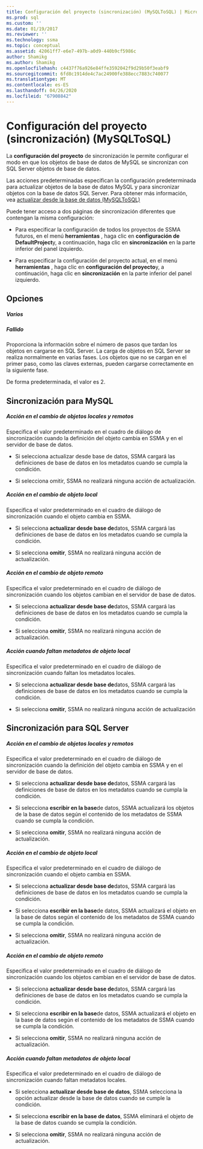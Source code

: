 ```yaml
---
title: Configuración del proyecto (sincronización) (MySQLToSQL) | Microsoft Docs
ms.prod: sql
ms.custom: ''
ms.date: 01/19/2017
ms.reviewer: ''
ms.technology: ssma
ms.topic: conceptual
ms.assetid: 42061ff7-e6e7-497b-a0d9-440b9cf5986c
author: Shamikg
ms.author: Shamikg
ms.openlocfilehash: c4437f76a926e84ffe3592042f9d29b50f3eabf9
ms.sourcegitcommit: 6fd8c1914de4c7ac24900fe388ecc7883c740077
ms.translationtype: MT
ms.contentlocale: es-ES
ms.lasthandoff: 04/26/2020
ms.locfileid: "67908842"
---
```

# <a name="project-settings-synchronization-mysqltosql"></a>Configuración del proyecto (sincronización) (MySQLToSQL)
La **configuración del proyecto** de sincronización le permite configurar el modo en que los objetos de base de datos de MySQL se sincronizan con SQL Server objetos de base de datos.  
  
Las acciones predeterminadas especifican la configuración predeterminada para actualizar objetos de la base de datos MySQL y para sincronizar objetos con la base de datos SQL Server. Para obtener más información, vea [actualizar desde la base de datos &#40;MySQLToSQL&#41;](../../ssma/mysql/refresh-from-database-mysqltosql.md)  
  
Puede tener acceso a dos páginas de sincronización diferentes que contengan la misma configuración:  
  
-   Para especificar la configuración de todos los proyectos de SSMA futuros, en el menú **herramientas** , haga clic en **configuración de DefaultProject**y, a continuación, haga clic en **sincronización** en la parte inferior del panel izquierdo.  
  
-   Para especificar la configuración del proyecto actual, en el menú **herramientas** , haga clic en **configuración del proyecto**y, a continuación, haga clic en **sincronización** en la parte inferior del panel izquierdo.  
  
## <a name="options"></a>Opciones  
  
##### <a name="misc"></a>Varios  
  
##### <a name="attempts"></a>Fallido  
Proporciona la información sobre el número de pasos que tardan los objetos en cargarse en SQL Server. La carga de objetos en SQL Server se realiza normalmente en varias fases. Los objetos que no se cargan en el primer paso, como las claves externas, pueden cargarse correctamente en la siguiente fase.  
  
De forma predeterminada, el valor es 2.  
  
## <a name="synchronization-for-mysql"></a>Sincronización para MySQL  
  
##### <a name="action-on-local-and-remote-object-change"></a>Acción en el cambio de objetos locales y remotos  
Especifica el valor predeterminado en el cuadro de diálogo de sincronización cuando la definición del objeto cambia en SSMA y en el servidor de base de datos.  
  
-   Si selecciona actualizar desde base de datos, SSMA cargará las definiciones de base de datos en los metadatos cuando se cumpla la condición.  
  
-   Si selecciona omitir, SSMA no realizará ninguna acción de actualización.  
  
##### <a name="action-on-local-object-change"></a>Acción en el cambio de objeto local  
Especifica el valor predeterminado en el cuadro de diálogo de sincronización cuando el objeto cambia en SSMA.  
  
-   Si selecciona **actualizar desde base de**datos, SSMA cargará las definiciones de base de datos en los metadatos cuando se cumpla la condición.  
  
-   Si selecciona **omitir**, SSMA no realizará ninguna acción de actualización.  
  
##### <a name="action-on-remote-object-change"></a>Acción en el cambio de objeto remoto  
Especifica el valor predeterminado en el cuadro de diálogo de sincronización cuando los objetos cambian en el servidor de base de datos.  
  
-   Si selecciona **actualizar desde base de**datos, SSMA cargará las definiciones de base de datos en los metadatos cuando se cumpla la condición.  
  
-   Si selecciona **omitir**, SSMA no realizará ninguna acción de actualización.  
  
##### <a name="action-when-local-object-metadata-is-missing"></a>Acción cuando faltan metadatos de objeto local  
Especifica el valor predeterminado en el cuadro de diálogo de sincronización cuando faltan los metadatos locales.  
  
-   Si selecciona **actualizar desde base de**datos, SSMA cargará las definiciones de base de datos en los metadatos cuando se cumpla la condición.  
  
-   Si selecciona **omitir**, SSMA no realizará ninguna acción de actualización  
  
## <a name="synchronization-for-sql-server"></a>Sincronización para SQL Server  
  
##### <a name="action-on-local-and-remote-object-change"></a>Acción en el cambio de objetos locales y remotos  
Especifica el valor predeterminado en el cuadro de diálogo de sincronización cuando la definición del objeto cambia en SSMA y en el servidor de base de datos.  
  
-   Si selecciona **actualizar desde base de**datos, SSMA cargará las definiciones de base de datos en los metadatos cuando se cumpla la condición.  
  
-   Si selecciona **escribir en la base**de datos, SSMA actualizará los objetos de la base de datos según el contenido de los metadatos de SSMA cuando se cumpla la condición.  
  
-   Si selecciona **omitir**, SSMA no realizará ninguna acción de actualización.  
  
##### <a name="action-on-local-object-change"></a>Acción en el cambio de objeto local  
Especifica el valor predeterminado en el cuadro de diálogo de sincronización cuando el objeto cambia en SSMA.  
  
-   Si selecciona **actualizar desde base de**datos, SSMA cargará las definiciones de base de datos en los metadatos cuando se cumpla la condición.  
  
-   Si selecciona **escribir en la base**de datos, SSMA actualizará el objeto en la base de datos según el contenido de los metadatos de SSMA cuando se cumpla la condición.  
  
-   Si selecciona **omitir**, SSMA no realizará ninguna acción de actualización.  
  
##### <a name="action-on-remote-object-change"></a>Acción en el cambio de objeto remoto  
Especifica el valor predeterminado en el cuadro de diálogo de sincronización cuando los objetos cambian en el servidor de base de datos.  
  
-   Si selecciona **actualizar desde base de**datos, SSMA cargará las definiciones de base de datos en los metadatos cuando se cumpla la condición.  
  
-   Si selecciona **escribir en la base**de datos, SSMA actualizará el objeto en la base de datos según el contenido de los metadatos de SSMA cuando se cumpla la condición.  
  
-   Si selecciona **omitir**, SSMA no realizará ninguna acción de actualización.  
  
##### <a name="action-when-local-object-metadata-is-missing"></a>Acción cuando faltan metadatos de objeto local  
Especifica el valor predeterminado en el cuadro de diálogo de sincronización cuando faltan metadatos locales.  
  
-   Si selecciona **actualizar desde base de datos**, SSMA selecciona la opción actualizar desde la base de datos cuando se cumple la condición.  
  
-   Si selecciona **escribir en la base de datos**, SSMA eliminará el objeto de la base de datos cuando se cumpla la condición.  
  
-   Si selecciona **omitir**, SSMA no realizará ninguna acción de actualización.  
  

